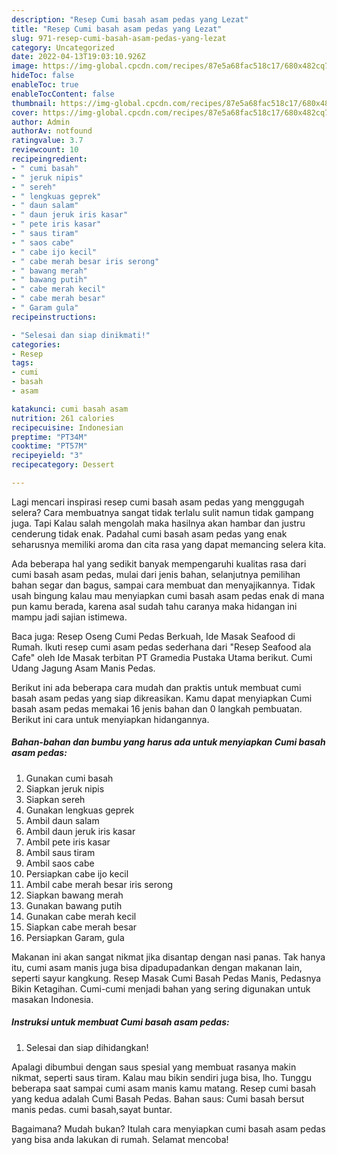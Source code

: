 ```yaml
---
description: "Resep Cumi basah asam pedas yang Lezat"
title: "Resep Cumi basah asam pedas yang Lezat"
slug: 971-resep-cumi-basah-asam-pedas-yang-lezat
category: Uncategorized
date: 2022-04-13T19:03:10.926Z
image: https://img-global.cpcdn.com/recipes/87e5a68fac518c17/680x482cq70/cumi-basah-asam-pedas-foto-resep-utama.jpg
hideToc: false
enableToc: true
enableTocContent: false
thumbnail: https://img-global.cpcdn.com/recipes/87e5a68fac518c17/680x482cq70/cumi-basah-asam-pedas-foto-resep-utama.jpg
cover: https://img-global.cpcdn.com/recipes/87e5a68fac518c17/680x482cq70/cumi-basah-asam-pedas-foto-resep-utama.jpg
author: Admin
authorAv: notfound
ratingvalue: 3.7
reviewcount: 10
recipeingredient:
- " cumi basah"
- " jeruk nipis"
- " sereh"
- " lengkuas geprek"
- " daun salam"
- " daun jeruk iris kasar"
- " pete iris kasar"
- " saus tiram"
- " saos cabe"
- " cabe ijo kecil"
- " cabe merah besar iris serong"
- " bawang merah"
- " bawang putih"
- " cabe merah kecil"
- " cabe merah besar"
- " Garam gula"
recipeinstructions:

- "Selesai dan siap dinikmati!"
categories:
- Resep
tags:
- cumi
- basah
- asam

katakunci: cumi basah asam 
nutrition: 261 calories
recipecuisine: Indonesian
preptime: "PT34M"
cooktime: "PT57M"
recipeyield: "3"
recipecategory: Dessert

---
```



Lagi mencari inspirasi resep cumi basah asam pedas yang menggugah selera? Cara membuatnya sangat tidak terlalu sulit namun tidak gampang juga. Tapi Kalau salah mengolah maka hasilnya akan hambar dan justru cenderung tidak enak. Padahal cumi basah asam pedas yang enak seharusnya memiliki aroma dan cita rasa yang dapat memancing selera kita.


Ada beberapa hal yang sedikit banyak mempengaruhi kualitas rasa dari cumi basah asam pedas, mulai dari jenis bahan, selanjutnya pemilihan bahan segar dan bagus, sampai cara membuat dan menyajikannya. Tidak usah bingung kalau mau menyiapkan cumi basah asam pedas enak di mana pun kamu berada, karena asal sudah tahu caranya maka hidangan ini mampu jadi sajian istimewa.

Baca juga: Resep Oseng Cumi Pedas Berkuah, Ide Masak Seafood di Rumah. Ikuti resep cumi asam pedas sederhana dari &#34;Resep Seafood ala Cafe&#34; oleh Ide Masak terbitan PT Gramedia Pustaka Utama berikut. Cumi Udang Jagung Asam Manis Pedas.


Berikut ini ada beberapa cara mudah dan praktis untuk membuat cumi basah asam pedas yang siap dikreasikan. Kamu dapat menyiapkan Cumi basah asam pedas memakai 16 jenis bahan dan 0 langkah pembuatan. Berikut ini cara untuk menyiapkan hidangannya.

<!--inarticleads1-->

##### Bahan-bahan dan bumbu yang harus ada untuk menyiapkan Cumi basah asam pedas:

1. Gunakan  cumi basah
1. Siapkan  jeruk nipis
1. Siapkan  sereh
1. Gunakan  lengkuas geprek
1. Ambil  daun salam
1. Ambil  daun jeruk iris kasar
1. Ambil  pete iris kasar
1. Ambil  saus tiram
1. Ambil  saos cabe
1. Persiapkan  cabe ijo kecil
1. Ambil  cabe merah besar iris serong
1. Siapkan  bawang merah
1. Gunakan  bawang putih
1. Gunakan  cabe merah kecil
1. Siapkan  cabe merah besar
1. Persiapkan  Garam, gula


Makanan ini akan sangat nikmat jika disantap dengan nasi panas. Tak hanya itu, cumi asam manis juga bisa dipadupadankan dengan makanan lain, seperti sayur kangkung. Resep Masak Cumi Basah Pedas Manis, Pedasnya Bikin Ketagihan. Cumi-cumi menjadi bahan yang sering digunakan untuk masakan Indonesia. 

<!--inarticleads2-->

##### Instruksi untuk membuat Cumi basah asam pedas:


1. Selesai dan siap dihidangkan!

Apalagi dibumbui dengan saus spesial yang membuat rasanya makin nikmat, seperti saus tiram. Kalau mau bikin sendiri juga bisa, lho. Tunggu beberapa saat sampai cumi asam manis kamu matang. Resep cumi basah yang kedua adalah Cumi Basah Pedas. Bahan saus: Cumi basah bersut manis pedas. cumi basah,sayat buntar. 

Bagaimana? Mudah bukan? Itulah cara menyiapkan cumi basah asam pedas yang bisa anda lakukan di rumah. Selamat mencoba!

